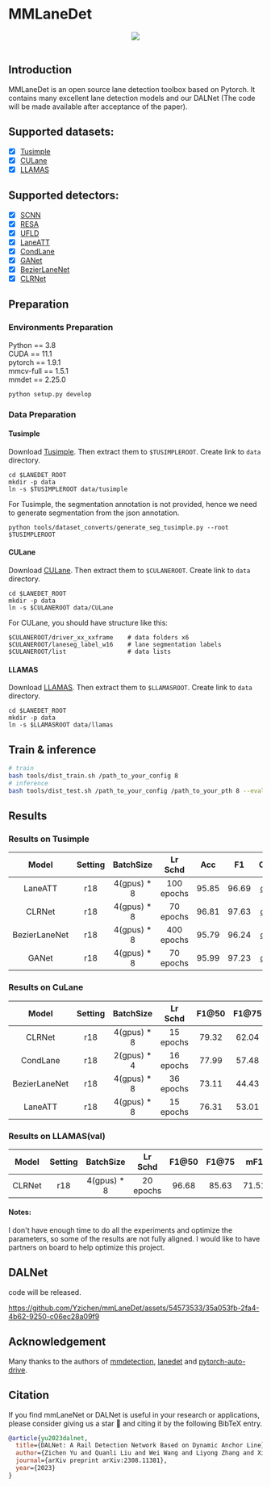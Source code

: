 # MMLaneDet

<div align="center">
  <img src="figs/examp.png"/>
</div><br/>


## Introduction

MMLaneDet is an open source lane detection toolbox based on Pytorch. It contains many 
excellent lane detection models and our DALNet (The code will be made available after acceptance of the paper).

## Supported datasets:
- [x] [Tusimple](configs/_base_/datasets/tusimple.py)
- [x] [CULane](configs/_base_/datasets/culane.py)
- [x] [LLAMAS](configs/_base_/datasets/llamas.py)

## Supported detectors:
- [x] [SCNN](configs/scnn)
- [x] [RESA](configs/resa)
- [x] [UFLD](configs/ufld)
- [x] [LaneATT](configs/laneatt)
- [x] [CondLane](configs/condlane)
- [x] [GANet](configs/ganet)
- [x] [BezierLaneNet](configs/BezierLaneNet)
- [x] [CLRNet](configs/clrnet)

## Preparation
### Environments Preparation
Python == 3.8 \
CUDA == 11.1 \
pytorch == 1.9.1 \
mmcv-full == 1.5.1 \
mmdet == 2.25.0 

```Shell
python setup.py develop
```

### Data  Preparation
#### Tusimple
Download [Tusimple](https://github.com/TuSimple/tusimple-benchmark/issues/3).  Then extract them to `$TUSIMPLEROOT`. Create link to `data` directory.

```Shell
cd $LANEDET_ROOT
mkdir -p data
ln -s $TUSIMPLEROOT data/tusimple
```
For Tusimple, the segmentation annotation is not provided, hence we need to generate segmentation from the json annotation. 

```Shell
python tools/dataset_converts/generate_seg_tusimple.py --root $TUSIMPLEROOT
```

#### CULane

Download [CULane](https://xingangpan.github.io/projects/CULane.html). Then extract them to `$CULANEROOT`. Create link to `data` directory.

```Shell
cd $LANEDET_ROOT
mkdir -p data
ln -s $CULANEROOT data/CULane
```

For CULane, you should have structure like this:
```
$CULANEROOT/driver_xx_xxframe    # data folders x6
$CULANEROOT/laneseg_label_w16    # lane segmentation labels
$CULANEROOT/list                 # data lists
```

#### LLAMAS
Download [LLAMAS](https://unsupervised-llamas.com/llamas/download).  Then extract them to `$LLAMASROOT`. Create link to `data` directory.

```Shell
cd $LANEDET_ROOT
mkdir -p data
ln -s $LLAMASROOT data/llamas
```

## Train & inference
```bash
# train
bash tools/dist_train.sh /path_to_your_config 8
# inference
bash tools/dist_test.sh /path_to_your_config /path_to_your_pth 8 --eval mAP
```

## Results
### Results on Tusimple
|     Model     | Setting |  BatchSize  |  Lr Schd   |  Acc  |  F1   | Config |                                                                                          Download                                                                                         |
|:-------------:|:-------:|:-----------:|:----------:|:-----:|:-----:| :---: |:-----------------------------------------------------------------------------------------------------------------------------------------------------------------------------------------:|
|    LaneATT    |   r18   | 4(gpus) * 8 | 100 epochs | 95.85 | 96.69 | [config](configs/laneatt/laneatt_r18_tusimple.py) | [model](https://drive.google.com/file/d/1wwiUsUhibLfOEI-os_Nr6yr2LexsgD8Y/view?usp=drive_link)/[log](https://drive.google.com/file/d/1o8vD-F4nYVUzQXmDbzIR786Qo-YiejFF/view?usp=drive_link) |
|    CLRNet     |   r18   | 4(gpus) * 8 | 70 epochs  | 96.81 | 97.63 | [config](configs/clrnet/clrnet_r18_tusimple.py) | [model](https://drive.google.com/file/d/1mWamlpwjfudb80iMyiqaEqJSqDZf0Ljd/view?usp=drive_link)/[log](https://drive.google.com/file/d/1BlFAgBmd3aOjCqX7Dd9po1fY5dctlLfn/view?usp=drive_link) |
| BezierLaneNet |   r18   | 4(gpus) * 8 | 400 epochs | 95.79 | 96.24 | [config](configs/BezierLaneNet/bezier_r18_tusimple.py) |[model](https://drive.google.com/file/d/12M3ujXg2Bf4BNZ2uPb1KnhiJZ80VVkYS/view?usp=drive_link)/[log](https://drive.google.com/file/d/1589WAqvcIeQ0V_Hl_qWE71EWoJb6VqCL/view?usp=drive_link)| 
|    GANet      |   r18   | 4(gpus) * 8 | 70 epochs | 95.99 | 97.23 | [config](configs/ganet/ganet_r18_tusimple.py) | [model](https://drive.google.com/file/d/15Q1cJxJ4xzXoSfKdZd8vKOAOgKBzRamf/view?usp=drive_link)/[log](https://drive.google.com/file/d/1uGIPfs6kjjO5Ti8DQPBn0917LreQLuRZ/view?usp=drive_link) | 

### Results on CuLane
|  Model   | Setting |  BatchSize  |  Lr Schd  | F1@50 | F1@75 |  mF1  |                        Config                        |                                                                                           Download                                                                                           |
|:--------:| :---:   |:-----------:|:---------:|:-----:|:-----:|:-----:|:----------------------------------------------------:|:--------------------------------------------------------------------------------------------------------------------------------------------------------------------------------------------:|
|  CLRNet  | r18| 4(gpus) * 8 | 15 epochs | 79.32 | 62.04 | 55.02 |    [config](configs/clrnet/clrnet_r18_culane.py)     | [model](https://drive.google.com/file/d/1ZJZgbZuYqew6fyX3N_rsdOWvmeE9i5LU/view?usp=drive_link)/[log](https://drive.google.com/file/d/1-Y_EQNkKDC4CmELaZQW273PEDMiM-4up/view?usp=drive_link)  |
| CondLane | r18| 2(gpus) * 4 | 16 epochs | 77.99 | 57.48 | 51.42 |  [config](configs/condlane/condlane_r18_culane.py)   | [model](https://drive.google.com/file/d/1E6tq8QmHTU9uEhlMT8c6FXbIwzOnY2uv/view?usp=drive_link)/[log](https://drive.google.com/file/d/1bNZLSY84yV1xIw4ZrMl9zsoNTnQy8B-5/view?usp=drive_link)  |
| BezierLaneNet | r18| 4(gpus) * 8 | 36 epochs | 73.11 | 44.43 | 42.41 | [config](configs/BezierLaneNet/bezier_r18_culane.py) | [model](https://drive.google.com/file/d/1OIEs4eSKjF5uczVY5l-5GaKCS33QrllQ/view?usp=drive_link)/[log](https://drive.google.com/file/d/15RsMu3BjqShwcfG-S9PJsMKkpNYlmeXs/view?usp=drive_link)  |
| LaneATT | r18| 4(gpus) * 8 | 15 epochs | 76.31 | 53.01 | 48.19 | [config](configs/laneatt/laneatt_r18_culane.py) | [model](https://drive.google.com/file/d/1HMzJIJ1hkC2g2Ekg_otMgYUXsmtq1N4b/view?usp=drive_link)/[log](https://drive.google.com/file/d/1wcWlFmdjaU4RcS97s4beW7iAD1ZwLn0o/view?usp=drive_link)  |

### Results on LLAMAS(val)
| Model | Setting |  BatchSize  |  Lr Schd  | F1@50 | F1@75 |  mF1  |                    Config                     | Download |
| :---: | :---:   |:-----------:|:---------:|:-----:|:-----:|:-----:|:---------------------------------------------:|:---:|
|CLRNet | r18| 4(gpus) * 8 | 20 epochs | 96.68 | 85.63 | 71.51 | [config](configs/clrnet/clrnet_r18_llamas.py) | [model](https://drive.google.com/file/d/1zeGEChWCkznS48uZHakg2h2AYXoFHkIF/view?usp=drive_link)/[log](https://drive.google.com/file/d/1pXjOnvGbWT7vX_hdbeIDbtjqtLkf3wx3/view?usp=drive_link)|

#### Notes:
I don't have enough time to do all the experiments and optimize the parameters, so some of the results are not fully aligned. 
I would like to have partners on board to help optimize this project.

## DALNet
code will be released.

https://github.com/Yzichen/mmLaneDet/assets/54573533/35a053fb-2fa4-4b62-9250-c06ec28a09f9


## Acknowledgement
Many thanks to the authors of [mmdetection](https://github.com/open-mmlab/mmdetection), [lanedet](https://github.com/Turoad/lanedet)
and [pytorch-auto-drive](https://github.com/voldemortX/pytorch-auto-drive).

## Citation

If you find mmLaneNet or DALNet is useful in your research or applications, please consider giving us a star 🌟 and 
citing it by the following BibTeX entry.
```bibtex
@article{yu2023dalnet,
  title={DALNet: A Rail Detection Network Based on Dynamic Anchor Line},
  author={Zichen Yu and Quanli Liu and Wei Wang and Liyong Zhang and Xiaoguang Zhao},
  journal={arXiv preprint arXiv:2308.11381},
  year={2023}
}
```

